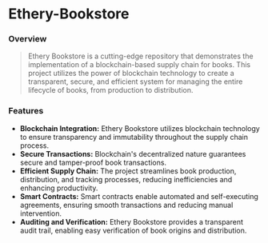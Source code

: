 # Ethery-Bookstore

### Overview
> Ethery Bookstore is a cutting-edge repository that demonstrates the implementation of a blockchain-based supply chain for books. This project utilizes the power of blockchain technology to create a transparent, secure, and efficient system for managing the entire lifecycle of books, from production to distribution.

### Features
* **Blockchain Integration:** Ethery Bookstore utilizes blockchain technology to ensure transparency and immutability throughout the supply chain process.
* **Secure Transactions:** Blockchain's decentralized nature guarantees secure and tamper-proof book transactions.
* **Efficient Supply Chain:** The project streamlines book production, distribution, and tracking processes, reducing inefficiencies and enhancing productivity.
* **Smart Contracts:** Smart contracts enable automated and self-executing agreements, ensuring smooth transactions and reducing manual intervention.
* **Auditing and Verification:** Ethery Bookstore provides a transparent audit trail, enabling easy verification of book origins and distribution.
